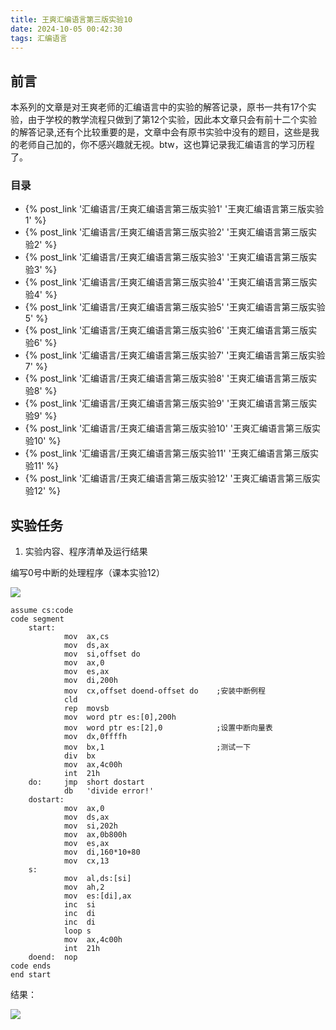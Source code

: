```yaml
---
title: 王爽汇编语言第三版实验10
date: 2024-10-05 00:42:30
tags: 汇编语言
---
```


## 前言

本系列的文章是对王爽老师的汇编语言中的实验的解答记录，原书一共有17个实验，由于学校的教学流程只做到了第12个实验，因此本文章只会有前十二个实验的解答记录,还有个比较重要的是，文章中会有原书实验中没有的题目，这些是我的老师自己加的，你不感兴趣就无视。btw，这也算记录我汇编语言的学习历程了。

### 目录

* {% post_link '汇编语言/王爽汇编语言第三版实验1' '王爽汇编语言第三版实验1' %}
* {% post_link '汇编语言/王爽汇编语言第三版实验2' '王爽汇编语言第三版实验2' %}
* {% post_link '汇编语言/王爽汇编语言第三版实验3' '王爽汇编语言第三版实验3' %}
* {% post_link '汇编语言/王爽汇编语言第三版实验4' '王爽汇编语言第三版实验4' %}
* {% post_link '汇编语言/王爽汇编语言第三版实验5' '王爽汇编语言第三版实验5' %}
* {% post_link '汇编语言/王爽汇编语言第三版实验6' '王爽汇编语言第三版实验6' %}
* {% post_link '汇编语言/王爽汇编语言第三版实验7' '王爽汇编语言第三版实验7' %}
* {% post_link '汇编语言/王爽汇编语言第三版实验8' '王爽汇编语言第三版实验8' %}
* {% post_link '汇编语言/王爽汇编语言第三版实验9' '王爽汇编语言第三版实验9' %}
* {% post_link '汇编语言/王爽汇编语言第三版实验10' '王爽汇编语言第三版实验10' %}
* {% post_link '汇编语言/王爽汇编语言第三版实验11' '王爽汇编语言第三版实验11' %}
* {% post_link '汇编语言/王爽汇编语言第三版实验12' '王爽汇编语言第三版实验12' %}

## 实验任务

1.  实验内容、程序清单及运行结果

编写0号中断的处理程序（课本实验12）

![](https://cdn.jsdelivr.net/gh/kashima19960/img@master/%E6%B1%87%E7%BC%96%E8%AF%AD%E8%A8%80/0bd263fd521760fbda9f9f7efb9b8e3e.png)

```assembly
assume cs:code
code segment
    start:  
            mov  ax,cs
            mov  ds,ax
            mov  si,offset do
            mov  ax,0
            mov  es,ax
            mov  di,200h
            mov  cx,offset doend-offset do    ;安装中断例程
            cld
            rep  movsb
            mov  word ptr es:[0],200h
            mov  word ptr es:[2],0            ;设置中断向量表
            mov  dx,0ffffh
            mov  bx,1                         ;测试一下
            div  bx
            mov  ax,4c00h
            int  21h
    do:     jmp  short dostart
            db   'divide error!'
    dostart:
            mov  ax,0
            mov  ds,ax
            mov  si,202h
            mov  ax,0b800h
            mov  es,ax
            mov  di,160*10+80
            mov  cx,13
    s:      
            mov  al,ds:[si]
            mov  ah,2
            mov  es:[di],ax
            inc  si
            inc  di
            inc  di
            loop s
            mov  ax,4c00h
            int  21h
    doend:  nop
code ends
end start

```



结果：

![](https://cdn.jsdelivr.net/gh/kashima19960/img@master/%E6%B1%87%E7%BC%96%E8%AF%AD%E8%A8%80/015871ef9381c6cfe90d4239e8a30dd5.png)
